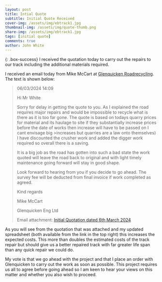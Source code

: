 ```yaml
---
layout: post
title: Intial Quote
subtitle: Initial Quote Received
cover-img: /assets/img/ebtrack1.jpg
thumbnail-img: /assets/img/quote-thumb.png
share-img: /assets/img/ebtrack1.jpg
tags: [initial quote]
comments: true
author: John White
---
```


{: .box-success}
I received the quotation today to carry out the repairs to our track including the additional materials required. 

I received an email today from Mike McCart at [Glenquicken Roadrecycling](https://glenquickenroadrecycling.co.uk/). The text is shown below:

>06/03/2024 14:09
>
>Hi Mr White
>
>Sorry for delay in getting the quote to you.
>As I explained the road requires major repairs and would be impossible to recycle what is there as it is too far gone.
>The quote is based on todays quarry prices for material and its haulage to site if they substantially increase prices before the date of works then increase will have to be passed on I cant envisage big >increases but quarries are a law onto themselves)
>I have discounted the crusher work and added the digger work required so overall there is a saving.
>
>It is a big job as the road has gotten into such a bad state the work quoted will leave the road back to original and with light timely maintenance going forward will stay in good shape.
>
>Look forward to hearing from you if you decide to go ahead.
>The survey fee will be deducted from final invoice if work completed as agreed.
>
>Kind regards
>
>Mike McCart
>
>Glenquicken Eng Ltd
>
>Email attachment:
>[Initial Quotation dated 6th March 2024](https://johnwhite20.github.io/assets/img/initial-quote.png)
>

As you will see from the quotation that was attached and my updated spreadsheet (both available from the link in the top right) this increases the expected costs. This more than doubles the estimated costs of the track repair but should give us a better repaired track with far greater life span than any quick repair we could do.

My vote is that we go ahead with the project and that I place an order with Glenquicken to carry out the work as soon as possible. This project requires us all to agree before going ahead so I am keen to hear your views on this matter and whether you also wish to proceed.



